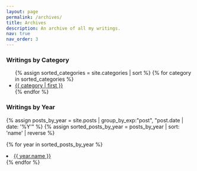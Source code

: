 ```yaml
---
layout: page
permalink: /archives/
title: Archives
description: An archive of all my writings.
nav: true
nav_order: 3
---
```


### Writings by Category
<ul>
{% assign sorted_categories = site.categories | sort %}
{% for category in sorted_categories %}
  <li><a href="{{ site.baseurl }}/blog/category/{{ category | first | slugify }}/">{{ category | first }}</a></li>
{% endfor %}
</ul>


### Writings by Year

{% assign posts_by_year = site.posts | group_by_exp:"post", "post.date | date: '%Y'" %}
{% assign sorted_posts_by_year = posts_by_year | sort: 'name' | reverse %}

{% for year in sorted_posts_by_year %}
  <li><a href="{{ site.baseurl }}/blog/{{ year.name }}/">{{ year.name }}</a></li>
{% endfor %}



